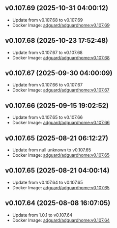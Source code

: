 ## v0.107.69 (2025-10-31 04:00:12)
- Update from v0.107.68 to v0.107.69
- Docker Image: [adguard/adguardhome:v0.107.69](https://hub.docker.com/r/adguard/adguardhome/tags)

## v0.107.68 (2025-10-23 17:52:48)
- Update from v0.107.67 to v0.107.68
- Docker Image: [adguard/adguardhome:v0.107.68](https://hub.docker.com/r/adguard/adguardhome/tags)

## v0.107.67 (2025-09-30 04:00:09)
- Update from v0.107.66 to v0.107.67
- Docker Image: [adguard/adguardhome:v0.107.67](https://hub.docker.com/r/adguard/adguardhome/tags)

## v0.107.66 (2025-09-15 19:02:52)
- Update from v0.107.65 to v0.107.66
- Docker Image: [adguard/adguardhome:v0.107.66](https://hub.docker.com/r/adguard/adguardhome/tags)

## v0.107.65 (2025-08-21 06:12:27)
- Update from null
unknown to v0.107.65
- Docker Image: [adguard/adguardhome:v0.107.65](https://hub.docker.com/r/adguard/adguardhome/tags)

## v0.107.65 (2025-08-21 04:00:14)
- Update from v0.107.64 to v0.107.65
- Docker Image: [adguard/adguardhome:v0.107.65](https://hub.docker.com/r/adguard/adguardhome/tags)

## v0.107.64 (2025-08-08 16:07:05)
- Update from 1.0.1 to v0.107.64
- Docker Image: [adguard/adguardhome:v0.107.64](https://hub.docker.com/r/adguard/adguardhome/tags)


